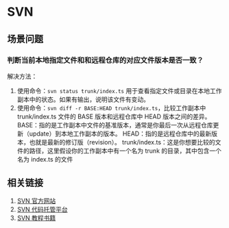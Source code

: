 # SVN

## 场景问题

### 判断当前本地指定文件和和远程仓库的对应文件版本是否一致？

解决方法：

1. 使用命令：`svn status trunk/index.ts` 用于查看指定文件或目录在本地工作副本中的状态。如果有输出，说明该文件有变动。
2. 使用命令：`svn diff -r BASE:HEAD trunk/index.ts`，比较工作副本中 trunk/index.ts 文件的 BASE 版本和远程仓库中 HEAD 版本之间的差异。
   BASE：指的是工作副本中文件的基准版本，通常是你最后一次从远程仓库更新（update）到本地工作副本的版本。
   HEAD：指的是远程仓库中的最新版本，也就是最新的修订版（revision）。
   trunk/index.ts：这是你想要比较的文件的路径，这里假设你的工作副本中有一个名为 trunk 的目录，其中包含一个名为 index.ts 的文件

## 相关链接

1. [SVN 官方网站](https://subversion.org.cn/packages.html)
2. [SVN 代码托管平台](https://svnbucket.com/)
3. [SVN 教程书籍](https://svnbook.subversion.org.cn/)
